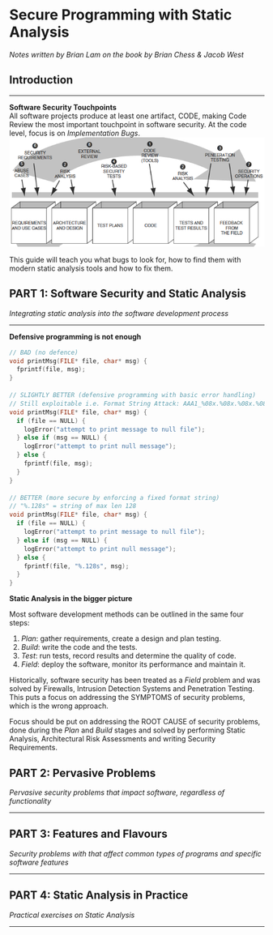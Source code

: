 # Secure Programming with Static Analysis
*Notes written by Brian Lam on the book by Brian Chess & Jacob West*



## Introduction
---
**Software Security Touchpoints**  
All software projects produce at least one artifact, CODE, making Code Review the most important touchpoint in software security. At the code level, focus is on _Implementation Bugs_.  
![Software Security Touchpoints](Resources/touchpoints.png)

This guide will teach you what bugs to look for, how to find them with modern static analysis tools and how to fix them.


## PART 1: Software Security and Static Analysis  
*Integrating static analysis into the software development process*

---

**Defensive programming is not enough**  
``` C
// BAD (no defence)
void printMsg(FILE* file, char* msg) {
  fprintf(file, msg);
}

// SLIGHTLY BETTER (defensive programming with basic error handling)
// Still exploitable i.e. Format String Attack: AAA1_%08x.%08x.%08x.%08x.%08x.%n
void printMsg(FILE* file, char* msg) {
  if (file == NULL) {
    logError("attempt to print message to null file");
  } else if (msg == NULL) {
    logError("attempt to print null message");
  } else {
    fprintf(file, msg);
  }
}

// BETTER (more secure by enforcing a fixed format string)
// "%.128s" = string of max len 128
void printMsg(FILE* file, char* msg) {
  if (file == NULL) {
    logError("attempt to print message to null file");
  } else if (msg == NULL) {
    logError("attempt to print null message");
  } else {
    fprintf(file, "%.128s", msg);
  }
}
```

**Static Analysis in the bigger picture**  

Most software development methods can be outlined in the same four steps:
1. *Plan*: gather requirements, create a design and plan testing.
2. *Build*: write the code and the tests.
3. *Test*: run tests, record results and determine the quality of code.
4. *Field*: deploy the software, monitor its performance and maintain it.

Historically, software security has been treated as a *Field* problem and was solved by Firewalls, Intrusion Detection Systems and Penetration Testing. This puts a focus on addressing the SYMPTOMS of security problems, which is the wrong approach.

Focus should be put on addressing the ROOT CAUSE of security problems, done during the *Plan* and *Build* stages and solved by performing Static Analysis, Architectural Risk Assessments and writing Security Requirements.









## PART 2: Pervasive Problems
*Pervasive security problems that impact software, regardless of functionality*

---



## PART 3: Features and Flavours
*Security problems with that affect common types of programs and specific software features*

---



## PART 4: Static Analysis in Practice
*Practical exercises on Static Analysis*

---







